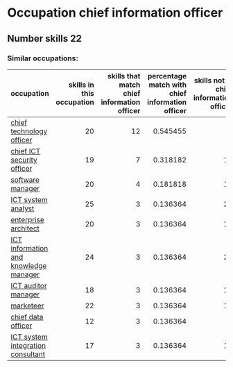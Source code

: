 # Occupation chief information officer
## Number skills 22
### Similar occupations:
| occupation                                                                        |   skills in this occupation |   skills that match chief information officer |   percentage match with chief information officer |   skills not in chief information officer |
|:----------------------------------------------------------------------------------|----------------------------:|----------------------------------------------:|--------------------------------------------------:|------------------------------------------:|
| [chief technology officer](chief_technology_officer.md)                           |                          20 |                                            12 |                                          0.545455 |                                         8 |
| [chief ICT security officer](chief_ICT_security_officer.md)                       |                          19 |                                             7 |                                          0.318182 |                                        12 |
| [software manager](software_manager.md)                                           |                          20 |                                             4 |                                          0.181818 |                                        16 |
| [ICT system analyst](ICT_system_analyst.md)                                       |                          25 |                                             3 |                                          0.136364 |                                        22 |
| [enterprise architect](enterprise_architect.md)                                   |                          20 |                                             3 |                                          0.136364 |                                        17 |
| [ICT information and knowledge manager](ICT_information_and_knowledge_manager.md) |                          24 |                                             3 |                                          0.136364 |                                        21 |
| [ICT auditor manager](ICT_auditor_manager.md)                                     |                          18 |                                             3 |                                          0.136364 |                                        15 |
| [marketeer](marketeer.md)                                                         |                          22 |                                             3 |                                          0.136364 |                                        19 |
| [chief data officer](chief_data_officer.md)                                       |                          12 |                                             3 |                                          0.136364 |                                         9 |
| [ICT system integration consultant](ICT_system_integration_consultant.md)         |                          17 |                                             3 |                                          0.136364 |                                        14 |
